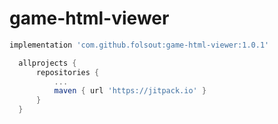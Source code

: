 # game-html-viewer

```groovy
implementation 'com.github.folsout:game-html-viewer:1.0.1'
  ``` 
  
  ```groovy
    allprojects {
		repositories {
			...
			maven { url 'https://jitpack.io' }
		}
	}
  ``` 
